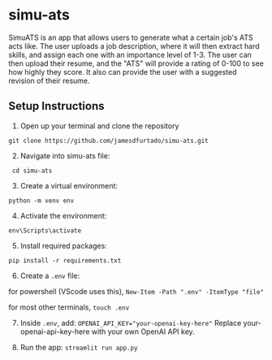 # simu-ats
SimuATS is an app that allows users to generate what a certain job's ATS acts like.
The user uploads a job description, where it will then extract hard skills, and assign each one with an importance level of 1-3.
The user can then upload their resume, and the "ATS" will provide a rating of 0-100 to see how highly they score.
It also can provide the user with a suggested revision of their resume.

## Setup Instructions

1. Open up your terminal and clone the repository

```git clone https://github.com/jamesdfurtado/simu-ats.git```

2. Navigate into simu-ats file:

``` cd simu-ats```

3. Create a virtual environment:

```python -m venv env```

4. Activate the environment:

```env\Scripts\activate```


5. Install required packages:

```pip install -r requirements.txt```


6. Create a `.env` file:

for powershell (VScode uses this), ```New-Item -Path ".env" -ItemType "file"``` 

for most other terminals, ```touch .env``` 

7. Inside `.env`, add:
```OPENAI_API_KEY="your-openai-key-here"```
Replace your-openai-api-key-here with your own OpenAI API key.

8. Run the app:
```streamlit run app.py```
